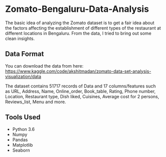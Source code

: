 # Zomato-Bengaluru-Data-Analysis
The basic idea of analyzing the Zomato dataset is to get a fair idea about the factors affecting the establishment of different types of the restaurant at different locations in Bengaluru. From the data, I tried to bring out some clean insights.

## Data Format
You can download the data from here:
https://www.kaggle.com/code/akshitmadan/zomato-data-set-analysis-visualization/data 

The dataset contains 51717 records of Data and 17 columns/features such as URL, Address, Name, Online_order, Book_table, Rating, Phone number, Location, Restaurant type, Dish liked, Cuisines, Average cost for 2 persons, Reviews_list, Menu and more.

## Tools Used
- Python 3.6
- Numpy
- Pandas
- Matplotlib
- Seaborn
